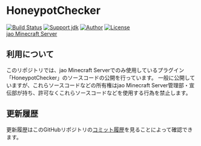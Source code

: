 # HoneypotChecker
[![Build Status](https://travis-ci.org/jaoafa/MyMaid2.svg?branch=master)](https://travis-ci.org/jaoafa/MyMaid2)
[![Support jdk](https://img.shields.io/badge/Support%20jdk-openjdk7-yellow.svg)](https://img.shields.io)
[![Author](https://img.shields.io/badge/Author%20MinecraftID-mine__book000-orange.svg)](https://img.shields.io)
[![License](https://img.shields.io/badge/license-None-yellow.svg)](https://img.shields.io)  
[jao Minecraft Server](https://jaoafa.com/)

## 利用について
このリポジトリでは、jao Minecraft Serverでのみ使用しているプラグイン「HoneypotChecker」のソースコードの公開を行っています。
一般に公開していますが、これらソースコードなどの所有権はjao Minecraft Server管理部・宣伝部が持ち、許可なくこれらソースコードなどを使用する行為を禁止します。

## 更新履歴
更新履歴はこのGitHubリポジトリの[コミット履歴](https://github.com/jaoafa/HoneypotChecker/commits/master)を見ることによって確認できます。
